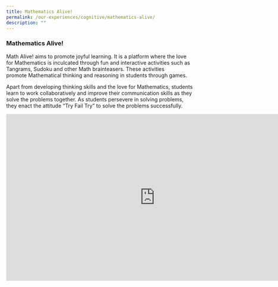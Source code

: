 ```yaml
---
title: Mathematics Alive!
permalink: /our-experiences/cognitive/mathematics-alive/
description: ""
---
```


### **Mathematics Alive!**
Math Alive! aims to promote joyful learning. It is a platform where the love for Mathematics is inculcated through fun and interactive activities such as Tangrams, Sudoku and other Math brainteasers. These activities promote&nbsp;Mathematical thinking and reasoning in students through games.

Apart from developing thinking skills and the love for Mathematics, students learn to work collaboratively and improve their communication skills as they solve the problems together. As students persevere in solving problems, they enact the attitude “Try Fail Try” to solve the problems successfully.

<iframe allowfullscreen="true" height="450" width="800" frameborder="0" src="https://docs.google.com/presentation/d/e/2PACX-1vS7naw3m3NxKxrarOD3lwjxSz-SA_oJgEARG2DlHvAAQWW_ThUsDkMOgdCtKg-oL8AU2vmbsjcMYHLS/embed?start=false&amp;loop=false&amp;delayms=3000"></iframe>